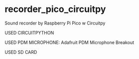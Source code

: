 # recorder_pico_circuitpy
Sound recorder by Raspberry Pi Pico w Circuitpy

USED CIRCUITPYTHON

USED PDM MICROPHONE: Adafruit PDM Microphone Breakout

USED SD CARD
